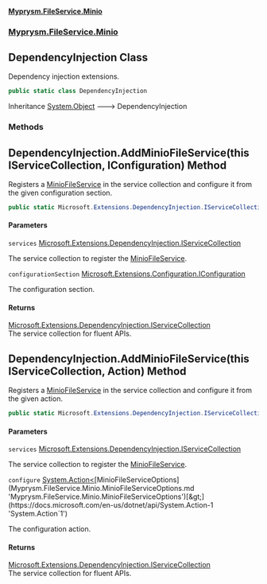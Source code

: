 #### [Myprysm.FileService.Minio](index.md 'index')
### [Myprysm.FileService.Minio](index.md#Myprysm.FileService.Minio 'Myprysm.FileService.Minio')

## DependencyInjection Class

Dependency injection extensions.

```csharp
public static class DependencyInjection
```

Inheritance [System.Object](https://docs.microsoft.com/en-us/dotnet/api/System.Object 'System.Object') &#129106; DependencyInjection
### Methods

<a name='Myprysm.FileService.Minio.DependencyInjection.AddMinioFileService(thisMicrosoft.Extensions.DependencyInjection.IServiceCollection,Microsoft.Extensions.Configuration.IConfiguration)'></a>

## DependencyInjection.AddMinioFileService(this IServiceCollection, IConfiguration) Method

Registers a [MinioFileService](Myprysm.FileService.Minio.MinioFileService.md 'Myprysm.FileService.Minio.MinioFileService') in the service collection and configure it from the given configuration section.

```csharp
public static Microsoft.Extensions.DependencyInjection.IServiceCollection AddMinioFileService(this Microsoft.Extensions.DependencyInjection.IServiceCollection services, Microsoft.Extensions.Configuration.IConfiguration configurationSection);
```
#### Parameters

<a name='Myprysm.FileService.Minio.DependencyInjection.AddMinioFileService(thisMicrosoft.Extensions.DependencyInjection.IServiceCollection,Microsoft.Extensions.Configuration.IConfiguration).services'></a>

`services` [Microsoft.Extensions.DependencyInjection.IServiceCollection](https://docs.microsoft.com/en-us/dotnet/api/Microsoft.Extensions.DependencyInjection.IServiceCollection 'Microsoft.Extensions.DependencyInjection.IServiceCollection')

The service collection to register the [MinioFileService](Myprysm.FileService.Minio.MinioFileService.md 'Myprysm.FileService.Minio.MinioFileService').

<a name='Myprysm.FileService.Minio.DependencyInjection.AddMinioFileService(thisMicrosoft.Extensions.DependencyInjection.IServiceCollection,Microsoft.Extensions.Configuration.IConfiguration).configurationSection'></a>

`configurationSection` [Microsoft.Extensions.Configuration.IConfiguration](https://docs.microsoft.com/en-us/dotnet/api/Microsoft.Extensions.Configuration.IConfiguration 'Microsoft.Extensions.Configuration.IConfiguration')

The configuration section.

#### Returns
[Microsoft.Extensions.DependencyInjection.IServiceCollection](https://docs.microsoft.com/en-us/dotnet/api/Microsoft.Extensions.DependencyInjection.IServiceCollection 'Microsoft.Extensions.DependencyInjection.IServiceCollection')  
The service collection for fluent APIs.

<a name='Myprysm.FileService.Minio.DependencyInjection.AddMinioFileService(thisMicrosoft.Extensions.DependencyInjection.IServiceCollection,System.Action_Myprysm.FileService.Minio.MinioFileServiceOptions_)'></a>

## DependencyInjection.AddMinioFileService(this IServiceCollection, Action<MinioFileServiceOptions>) Method

Registers a [MinioFileService](Myprysm.FileService.Minio.MinioFileService.md 'Myprysm.FileService.Minio.MinioFileService') in the service collection and configure it from the given action.

```csharp
public static Microsoft.Extensions.DependencyInjection.IServiceCollection AddMinioFileService(this Microsoft.Extensions.DependencyInjection.IServiceCollection services, System.Action<Myprysm.FileService.Minio.MinioFileServiceOptions>? configure=null);
```
#### Parameters

<a name='Myprysm.FileService.Minio.DependencyInjection.AddMinioFileService(thisMicrosoft.Extensions.DependencyInjection.IServiceCollection,System.Action_Myprysm.FileService.Minio.MinioFileServiceOptions_).services'></a>

`services` [Microsoft.Extensions.DependencyInjection.IServiceCollection](https://docs.microsoft.com/en-us/dotnet/api/Microsoft.Extensions.DependencyInjection.IServiceCollection 'Microsoft.Extensions.DependencyInjection.IServiceCollection')

The service collection to register the [MinioFileService](Myprysm.FileService.Minio.MinioFileService.md 'Myprysm.FileService.Minio.MinioFileService').

<a name='Myprysm.FileService.Minio.DependencyInjection.AddMinioFileService(thisMicrosoft.Extensions.DependencyInjection.IServiceCollection,System.Action_Myprysm.FileService.Minio.MinioFileServiceOptions_).configure'></a>

`configure` [System.Action&lt;](https://docs.microsoft.com/en-us/dotnet/api/System.Action-1 'System.Action`1')[MinioFileServiceOptions](Myprysm.FileService.Minio.MinioFileServiceOptions.md 'Myprysm.FileService.Minio.MinioFileServiceOptions')[&gt;](https://docs.microsoft.com/en-us/dotnet/api/System.Action-1 'System.Action`1')

The configuration action.

#### Returns
[Microsoft.Extensions.DependencyInjection.IServiceCollection](https://docs.microsoft.com/en-us/dotnet/api/Microsoft.Extensions.DependencyInjection.IServiceCollection 'Microsoft.Extensions.DependencyInjection.IServiceCollection')  
The service collection for fluent APIs.